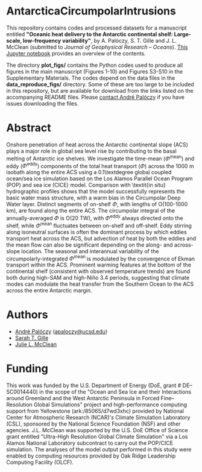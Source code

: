 # AntarcticaCircumpolarIntrusions
This repository contains codes and processed datasets for a manuscript entitled **"Oceanic heat delivery to the Antarctic continental shelf: Large-scale, low-frequency variability"**, by A. Palóczy, S. T. Gille and J. L. McClean (submitted to *Journal of Geophysical Research – Oceans*). [This Jupyter notebook](http://nbviewer.jupyter.org/github/apaloczy/AntarcticaCircumpolarIntrusions/blob/master/index.ipynb) provides an overview of the contents.

The directory **plot_figs/** contains the Python codes used to produce all figures in the main manuscript (Figures 1-10) and Figures S3-S10 in the Supplementary Materials. The codes depend on the data files in the **data_reproduce_figs/** directory. Some of these are too large to be included in this repository, but are available for download from the links listed on the accompanying README files. Please [contact André Palóczy](mailto:apaloczy@ucsd.edu) if you have issues downloading the files.

# Abstract
Onshore penetration of heat across the Antarctic continental slope (ACS) plays a major role in global sea level rise by contributing to the basal melting of Antarctic ice shelves. We investigate the time-mean ($\Phi^\text{mean}$) and eddy ($\Phi^\text{eddy}$) components of the total heat transport ($\Phi$) across the 1000 m isobath along the entire ACS using a 0.1\textdegree global coupled ocean/sea ice simulation based on the Los Alamos Parallel Ocean Program (POP) and sea ice (CICE) model. Comparison with \textit{in situ} hydrographic profiles shows that the model successfully represents the basic water mass structure, with a warm bias in the Circumpolar Deep Water layer. Distinct segments of on-shelf $\Phi$, with lengths of O(100-1000 km), are found along the entire ACS. The circumpolar integral of the annually-averaged $\Phi$ is O(20 TW), with $\Phi^\text{eddy}$ always directed onto the shelf, while $\Phi^\text{mean}$ fluctuates between on-shelf and off-shelf. Eddy stirring along isoneutral surfaces is often the dominant process by which eddies transport heat across the ACS, but advection of heat by both the eddies and the mean flow can also be significant depending on the along- and across-slope location. The seasonal and interannual variability of the circumpolarly-integrated $\Phi^\text{mean}$ is modulated by the convergence of Ekman transport within the ACS. Prominent warming features at the bottom of the continental shelf (consistent with observed temperature trends) are found both during high-SAM and high-Niño 3.4 periods, suggesting that climate modes can modulate the heat transfer from the Southern Ocean to the ACS across the entire Antarctic margin.

# Authors
* [André Palóczy](http://scrippsscholars.ucsd.edu/apaloczy) (<apaloczy@ucsd.edu>)
* [Sarah T. Gille](http://scrippsscholars.ucsd.edu/sgille)
* [Julie L. McClean](http://scrippsscholars.ucsd.edu/jmcclean)

# Funding
This work was funded by the U.S. Department of Energy (DoE, grant \# DE–SC0014440) in the scope of the "Ocean and Sea Ice and their Interactions around Greenland and the West Antarctic Peninsula in Forced Fine–Resolution Global Simulations" project and high-performance computing support from Yellowstone (ark:/85065/d7wd3xhc) provided by National Center for Atmospheric Research (NCAR)'s Climate Simulation Laboratory (CSL), sponsored by the National Science Foundation (NSF) and other agencies. J.L. McClean was supported by the U.S. DoE Office of Science grant entitled "Ultra-High Resolution Global Climate Simulation" via a Los Alamos National Laboratory subcontract to carry out the POP/CICE simulation. The analyses of the model output performed in this study were enabled by computing resources provided by Oak Ridge Leadership Computing Facility (OLCF).
